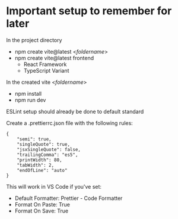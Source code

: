 # Important setup to remember for later

In the project directory

- npm create vite@latest <_foldername_>
- npm create vite@latest frontend
  - React Framework
  - TypeScript Variant

In the created vite <_foldername_>

- npm install
- npm run dev

ESLint setup should already be done to default standard

Create a .prettierrc.json file with the following rules:

```
{
    "semi": true,
    "singleQuote": true,
    "jsxSingleQuote": false,
    "trailingComma": "es5",
    "printWidth": 80,
    "tabWidth": 2,
    "endOfLine": "auto"
}
```

This will work in VS Code if you've set:

- Default Formatter: Prettier - Code Formatter
- Format On Paste: True
- Format On Save: True
